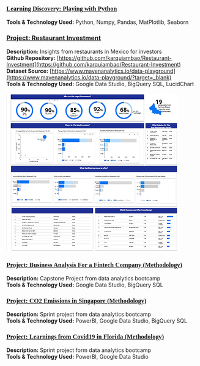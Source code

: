 
### <span style="font-family:Papyrus;">[Learning Discovery: Playing with Python](https://github.com/karquiambao/Playing-With-Python)</span>

**Tools & Technology Used:** Python, Numpy, Pandas, MatPlotlib, Seaborn

### [Project: Restaurant Investment](#) 

**Description:** 
Insights from restaurants in Mexico for investors 
<br>
**Github Repository:** 
[https://github.com/karquiambao/Restaurant-Investment](https://github.com/karquiambao/Restaurant-Investment)
<br>
**Dataset Source:** [https://www.mavenanalytics.io/data-playground](https://www.mavenanalytics.io/data-playground/?target=_blank) 
<br>
**Tools & Technology Used:** Google Data Studio, BigQuery SQL, LucidChart
<br>
<br>
[![](https://github.com/karquiambao/Kar_Portfolio/blob/main/images/portfolio-project1.png?raw=true)](#)

### <span style="font-family:Papyrus;">[Project: Business Analysis For a Fintech Company (Methodology)](#)
**Description:** Capstone Project from data analytics bootcamp
<br>
**Tools & Technology Used:** Google Data Studio, BigQuery SQL
### <span style="font-family:Papyrus;">[Project: CO2 Emissions in Singapore (Methodology)](#)
**Description:** Sprint project from data analytics bootcamp
<br>
**Tools & Technology Used:** PowerBI, Google Data Studio, BigQuery SQL
<br>
### <span style="font-family:Papyrus;">[Project: Learnings from Covid19 in Florida (Methodology)](#)
**Description:** Sprint project form data analytics bootcamp
<br>
**Tools & Technology Used:** PowerBI, Google Data Studio
